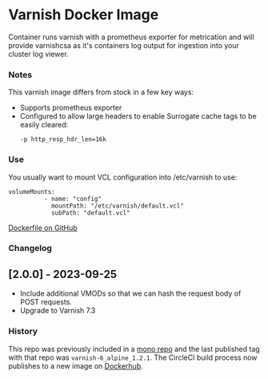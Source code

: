 # Varnish Docker Image

Container runs varnish with a prometheus exporter for metrication and will provide varnishcsa as it's containers log output for ingestion into your cluster log viewer.

### Notes
 
This varnish image differs from stock in a few key ways:

* Supports prometheus exporter
* Configured to allow large headers to enable Surrogate cache tags to be easily cleared:
  ```
  -p http_resp_hdr_len=16k
  ```
### Use
You usually want to mount VCL configuration into /etc/varnish to use:

```
volumeMounts:
          - name: "config"
            mountPath: "/etc/varnish/default.vcl"
            subPath: "default.vcl"
```

[Dockerfile on GitHub](https://github.com/favish/varnish-docker-image)

### Changelog

## [2.0.0] - 2023-09-25
- Include additional VMODs so that we can hash the request body of POST requests.
- Upgrade to Varnish 7.3

### History
This repo was previously included in a [mono repo](https://github.com/favish/docker-images) and the last published
tag with that repo was `varnish-6_alpine_1.2.1`. The CircleCI build process now publishes to a new image
on [Dockerhub](https://hub.docker.com/repository/docker/favish/varnish).